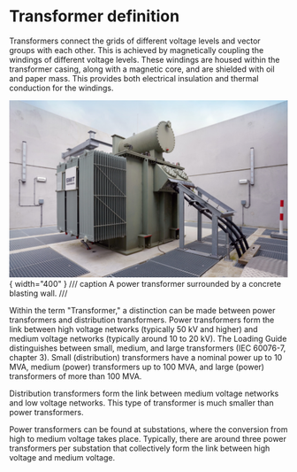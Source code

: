 <!--
SPDX-FileCopyrightText: Contributors to the Transformer Thermal Model project

SPDX-License-Identifier: MPL-2.0
-->

# Transformer definition

Transformers connect the grids of different voltage levels and vector groups with each other.
This is achieved by magnetically coupling the windings of different voltage levels. These windings are housed within the
transformer casing, along with a magnetic core, and are shielded with oil and paper mass. This provides both electrical
insulation and thermal conduction for the windings.

![A power transformer](../img/transformer.jpg){ width="400" }
/// caption
A power transformer surrounded by a concrete blasting wall.
///

Within the term "Transformer," a distinction can be made between power transformers and distribution transformers. Power
transformers form the link between high voltage networks (typically 50 kV and higher) and medium voltage networks
(typically around 10 to 20 kV). The Loading Guide distinguishes between small, medium, and large transformers
(IEC 60076-7, chapter 3). Small (distribution) transformers have a nominal power up to 10 MVA, medium (power)
transformers up to 100 MVA, and large (power) transformers of more than 100 MVA.

Distribution transformers form the link between medium voltage networks and low voltage networks. This type of
transformer is much smaller than power transformers.

Power transformers can be found at substations, where the conversion from high to medium voltage takes place. Typically,
there are around three power transformers per substation that collectively form the link between high voltage and medium
voltage.
